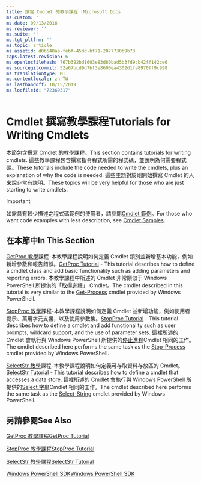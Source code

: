```yaml
---
title: 撰寫 Cmdlet 的教學課程 |Microsoft Docs
ms.custom: ''
ms.date: 09/13/2016
ms.reviewer: ''
ms.suite: ''
ms.tgt_pltfrm: ''
ms.topic: article
ms.assetid: d0b548aa-febf-45dd-bf71-2077730b9b73
caps.latest.revision: 6
ms.openlocfilehash: 767b392bd1603e83d80bad5b3fd9cb42ff142ce6
ms.sourcegitcommit: 52a67bcd9d7bf3e8600ea4302d1fa8970ff9c998
ms.translationtype: MT
ms.contentlocale: zh-TW
ms.lasthandoff: 10/15/2019
ms.locfileid: "72369317"
---
```

# <a name="tutorials-for-writing-cmdlets"></a><span data-ttu-id="f11ef-102">Cmdlet 撰寫教學課程</span><span class="sxs-lookup"><span data-stu-id="f11ef-102">Tutorials for Writing Cmdlets</span></span>

<span data-ttu-id="f11ef-103">本節包含撰寫 Cmdlet 的教學課程。</span><span class="sxs-lookup"><span data-stu-id="f11ef-103">This section contains tutorials for writing cmdlets.</span></span> <span data-ttu-id="f11ef-104">這些教學課程包含撰寫指令程式所需的程式碼，並說明為何需要程式碼。</span><span class="sxs-lookup"><span data-stu-id="f11ef-104">These tutorials include the code needed to write the cmdlets, plus an explanation of why the code is needed.</span></span> <span data-ttu-id="f11ef-105">這些主題對於剛開始撰寫 Cmdlet 的人來說非常有説明。</span><span class="sxs-lookup"><span data-stu-id="f11ef-105">These topics will be very helpful for those who are just starting to write cmdlets.</span></span>

> [!IMPORTANT]
> <span data-ttu-id="f11ef-106">如需具有較少描述之程式碼範例的使用者，請參閱[Cmdlet 範例](./cmdlet-samples.md)。</span><span class="sxs-lookup"><span data-stu-id="f11ef-106">For those who want code examples with less description, see [Cmdlet Samples](./cmdlet-samples.md).</span></span>

## <a name="in-this-section"></a><span data-ttu-id="f11ef-107">在本節中</span><span class="sxs-lookup"><span data-stu-id="f11ef-107">In This Section</span></span>

<span data-ttu-id="f11ef-108">[GetProc 教學](./getproc-tutorial.md)課程-本教學課程說明如何定義 Cmdlet 類別並新增基本功能，例如新增參數和報告錯誤。</span><span class="sxs-lookup"><span data-stu-id="f11ef-108">[GetProc Tutorial](./getproc-tutorial.md) - This tutorial describes how to define a cmdlet class and add basic functionality such as adding parameters and reporting errors.</span></span> <span data-ttu-id="f11ef-109">本教學課程中所述的 Cmdlet 非常類似于 Windows PowerShell 所提供的「[取得進程](/powershell/module/Microsoft.PowerShell.Management/Get-Process)」 Cmdlet。</span><span class="sxs-lookup"><span data-stu-id="f11ef-109">The cmdlet described in this tutorial is very similar to the [Get-Process](/powershell/module/Microsoft.PowerShell.Management/Get-Process) cmdlet provided by Windows PowerShell.</span></span>

<span data-ttu-id="f11ef-110">[StopProc 教學](./stopproc-tutorial.md)課程-本教學課程說明如何定義 Cmdlet 並新增功能，例如使用者提示、萬用字元支援，以及使用參數集。</span><span class="sxs-lookup"><span data-stu-id="f11ef-110">[StopProc Tutorial](./stopproc-tutorial.md) - This tutorial describes how to define a cmdlet and add functionality such as user prompts, wildcard support, and the use of parameter sets.</span></span> <span data-ttu-id="f11ef-111">這裡所述的 Cmdlet 會執行與 Windows PowerShell 所提供的[停止進程](/powershell/module/Microsoft.PowerShell.Management/Stop-Process)Cmdlet 相同的工作。</span><span class="sxs-lookup"><span data-stu-id="f11ef-111">The cmdlet described here performs the same task as the [Stop-Process](/powershell/module/Microsoft.PowerShell.Management/Stop-Process) cmdlet provided by Windows PowerShell.</span></span>

<span data-ttu-id="f11ef-112">[SelectStr 教學](./selectstr-tutorial.md)課程-本教學課程說明如何定義可存取資料存放區的 Cmdlet。</span><span class="sxs-lookup"><span data-stu-id="f11ef-112">[SelectStr Tutorial](./selectstr-tutorial.md) - This tutorial describes how to define a cmdlet that accesses a data store.</span></span> <span data-ttu-id="f11ef-113">這裡所述的 Cmdlet 會執行與 Windows PowerShell 所提供的[Select 字串](/powershell/module/microsoft.powershell.utility/select-string)Cmdlet 相同的工作。</span><span class="sxs-lookup"><span data-stu-id="f11ef-113">The cmdlet described here performs the same task as the [Select-String](/powershell/module/microsoft.powershell.utility/select-string) cmdlet provided by Windows PowerShell.</span></span>

## <a name="see-also"></a><span data-ttu-id="f11ef-114">另請參閱</span><span class="sxs-lookup"><span data-stu-id="f11ef-114">See Also</span></span>

[<span data-ttu-id="f11ef-115">GetProc 教學課程</span><span class="sxs-lookup"><span data-stu-id="f11ef-115">GetProc Tutorial</span></span>](./getproc-tutorial.md)

[<span data-ttu-id="f11ef-116">StopProc 教學課程</span><span class="sxs-lookup"><span data-stu-id="f11ef-116">StopProc Tutorial</span></span>](./stopproc-tutorial.md)

[<span data-ttu-id="f11ef-117">SelectStr 教學課程</span><span class="sxs-lookup"><span data-stu-id="f11ef-117">SelectStr Tutorial</span></span>](./selectstr-tutorial.md)

[<span data-ttu-id="f11ef-118">Windows PowerShell SDK</span><span class="sxs-lookup"><span data-stu-id="f11ef-118">Windows PowerShell SDK</span></span>](../windows-powershell-reference.md)
